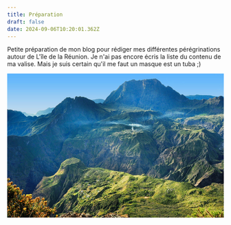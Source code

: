 ```yaml
---
title: Préparation
draft: false
date: 2024-09-06T10:20:01.362Z
---
```

Petite préparation de mon blog pour rédiger mes différentes pérégrinations autour de L'île de la Réunion. Je n'ai pas encore écris la liste du contenu de ma valise. Mais je suis certain qu'il me faut un masque est un tuba ;)

![Photo du Cirque de Mafate - Ile de la Réunion - Océan Indien](/public/img/preparation.jpg "Copyright photo Patrick Asherman ")
